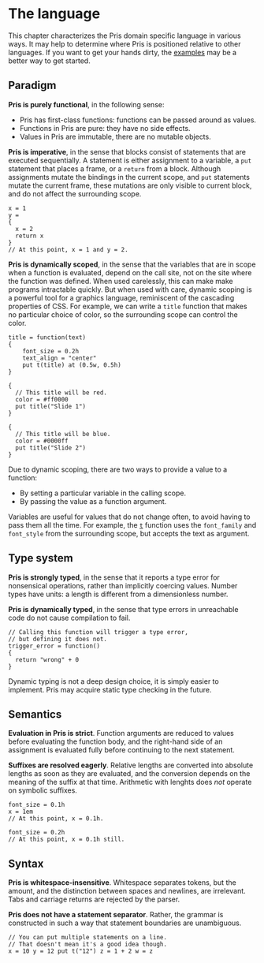 # The language

This chapter characterizes the Pris domain specific language in various ways. It
may help to determine where Pris is positioned relative to other languages. If
you want to get your hands dirty, the [examples][examples] may be a better way
to get started.

[examples]: https://github.com/ruuda/pris/tree/master/examples

## Paradigm

**Pris is purely functional**, in the following sense:

 * Pris has first-class functions: functions can be passed around as values.
 * Functions in Pris are pure: they have no side effects.
 * Values in Pris are immutable, there are no mutable objects.

**Pris is imperative**,
in the sense that blocks consist of statements that are executed sequentially.
A statement is either assignment to a variable, a `put` statement that places a
frame, or a `return` from a block. Although assignments mutate the bindings in
the current scope, and `put` statements mutate the current frame, these
mutations are only visible to current block, and do not affect the surrounding
scope.

    x = 1
    y =
    {
      x = 2
      return x
    }
    // At this point, x = 1 and y = 2.

**Pris is dynamically scoped**,
in the sense that the variables that are in scope when a function is evaluated,
depend on the call site, not on the site where the function was defined. When
used carelessly, this can make make programs intractable quickly.  But when used
with care, dynamic scoping is a powerful tool for a graphics language,
reminiscent of the cascading properties of <abbr>CSS</abbr>. For example, we
can write a `title` function that makes no particular choice of color, so the
surrounding scope can control the color.

    title = function(text)
    {
        font_size = 0.2h
        text_align = "center"
        put t(title) at (0.5w, 0.5h)
    }

    {
      // This title will be red.
      color = #ff0000
      put title("Slide 1")
    }

    {
      // This title will be blue.
      color = #0000ff
      put title("Slide 2")
    }

Due to dynamic scoping, there are two ways to provide a value to a function:

 * By setting a particular variable in the calling scope.
 * By passing the value as a function argument.

Variables are useful for values that do not change often, to avoid having to
pass them all the time. For example, the [`t`](reference/t.md) function uses
the `font_family` and `font_style` from the surrounding scope, but accepts the
text as argument.

## Type system

**Pris is strongly typed**,
in the sense that it reports a type error for nonsensical operations,
rather than implicitly coercing values.
Number types have units:
a length is different from a dimensionless number.

**Pris is dynamically typed**,
in the sense that type errors in unreachable code
do not cause compilation to fail.

    // Calling this function will trigger a type error,
    // but defining it does not.
    trigger_error = function()
    {
      return "wrong" + 0
    }

Dynamic typing is not a deep design choice, it is simply easier to implement.
Pris may acquire static type checking in the future.

## Semantics

**Evaluation in Pris is strict**.
Function arguments are reduced to values before evaluating the function body,
and the right-hand side of an assignment is evaluated fully before continuing to
the next statement.

**Suffixes are resolved eagerly**.
Relative lengths are converted into absolute lengths as soon as they are
evaluated, and the conversion depends on the meaning of the suffix at that time.
Arithmetic with lenghts does _not_ operate on symbolic suffixes.

    font_size = 0.1h
    x = 1em
    // At this point, x = 0.1h.

    font_size = 0.2h
    // At this point, x = 0.1h still.

## Syntax

**Pris is whitespace-insensitive**.
Whitespace separates tokens, but the amount, and the distinction between spaces
and newlines, are irrelevant. Tabs and carriage returns are rejected by the
parser.

**Pris does not have a statement separator**.
Rather, the grammar is constructed in such a way that statement boundaries are
unambiguous.

    // You can put multiple statements on a line.
    // That doesn't mean it's a good idea though.
    x = 10 y = 12 put t("12") z = 1 + 2 w = z
